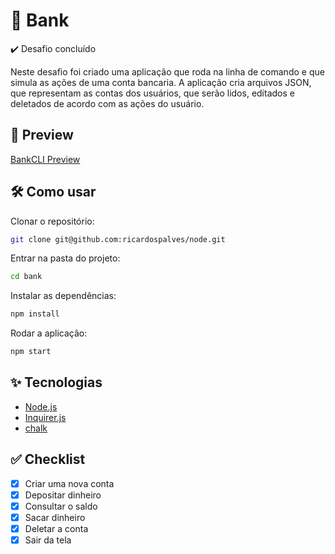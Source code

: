# 🏦 Bank

✔️ Desafio concluído

Neste desafio foi criado uma aplicação que roda na linha de comando e que simula
as ações de uma conta bancaria. A aplicação cria arquivos JSON, que representam
as contas dos usuários, que serão lidos, editados e deletados de acordo com as
ações do usuário.

## 🎥 Preview

[BankCLI Preview](https://github.com/ricardospalves/node/assets/7684963/5f51c122-af48-4e8e-b972-031e187cb120)

## 🛠️ Como usar

Clonar o repositório:

```bash
git clone git@github.com:ricardospalves/node.git

```

Entrar na pasta do projeto:

```bash
cd bank

```

Instalar as dependências:

```bash
npm install

```

Rodar a aplicação:

```bash
npm start

```

## ✨ Tecnologias

- [Node.js](https://nodejs.org)
- [Inquirer.js](https://github.com/SBoudrias/Inquirer.js)
- [chalk](https://www.npmjs.com/package/chalk)

## ✅ Checklist

- [x] Criar uma nova conta
- [x] Depositar dinheiro
- [x] Consultar o saldo
- [x] Sacar dinheiro
- [x] Deletar a conta
- [x] Sair da tela
